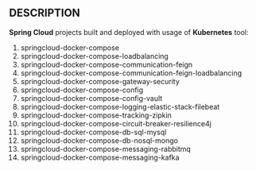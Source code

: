 DESCRIPTION
-----------

**Spring Cloud** projects built and deployed with usage of **Kubernetes** tool:
1. springcloud-docker-compose
1. springcloud-docker-compose-loadbalancing
1. springcloud-docker-compose-communication-feign
1. springcloud-docker-compose-communication-feign-loadbalancing
1. springcloud-docker-compose-gateway-security
1. springcloud-docker-compose-config
1. springcloud-docker-compose-config-vault
1. springcloud-docker-compose-logging-elastic-stack-filebeat
1. springcloud-docker-compose-tracking-zipkin
1. springcloud-docker-compose-circuit-breaker-resilience4j
1. springcloud-docker-compose-db-sql-mysql
1. springcloud-docker-compose-db-nosql-mongo
1. springcloud-docker-compose-messaging-rabbitmq
1. springcloud-docker-compose-messaging-kafka
